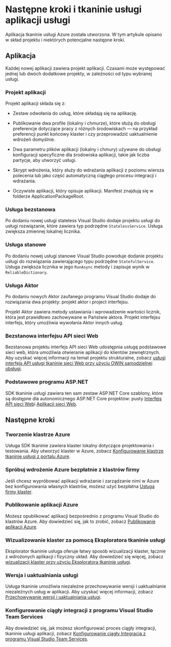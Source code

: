 <properties
   pageTitle="Następne kroki tworzenia projektu tkaninie usługi | Microsoft Azure"
   description="Ten artykuł zawiera łącza do zestawu podstawowych zadaniach rozwoju tkaninie usługi"
   services="service-fabric"
   documentationCenter=".net"
   authors="seanmck"
   manager="timlt"
   editor=""/>

<tags
   ms.service="service-fabric"
   ms.devlang="dotNet"
   ms.topic="article"
   ms.tgt_pltfrm="NA"
   ms.workload="NA"
   ms.date="07/08/2016"
   ms.author="seanmck"/>

# <a name="your-service-fabric-application-and-next-steps"></a>Następne kroki i tkaninie usługi aplikacji usługi
Aplikacja tkaninie usługi Azure została utworzona. W tym artykule opisano w skład projektu i niektórych potencjalne następne kroki.

## <a name="your-application"></a>Aplikacja
Każdej nowej aplikacji zawiera projekt aplikacji. Czasami może występować jednej lub dwóch dodatkowe projekty, w zależności od typu wybranej usługi.

### <a name="the-application-project"></a>Projekt aplikacji
Projekt aplikacji składa się z:

- Zestaw odwołania do usług, które składają się na aplikację.

- Publikowanie dwa profile (lokalny i chmurze), które służą do obsługi preferencje dotyczące pracy z różnych środowiskach — na przykład preferencji punkt końcowy klaster i czy przeprowadzić uaktualnienie wdrożeń domyślnie.

- Dwa parametru plików aplikacji (lokalny i chmury) używane do obsługi konfiguracji specyficzne dla środowiska aplikacji, takie jak liczba partycje, aby utworzyć usługi.

- Skrypt wdrożenia, który służy do wdrażania aplikacji z poziomu wiersza polecenia lub jako część automatyczną ciągłego procesu integracji i wdrażania.

- Oczywiste aplikacji, który opisuje aplikacji. Manifest znajdują się w folderze ApplicationPackageRoot.

### <a name="stateless-service"></a>Usługa bezstanowa
Po dodaniu nowej usługi stateless Visual Studio dodaje projektu usługi do usługi rozwiązanie, które zawiera typ podrzędne `StatelessService`. Usługa zwiększa zmiennej lokalnej licznika.

### <a name="stateful-service"></a>Usługa stanowe
Po dodaniu nowej usługi stanowe Visual Studio powoduje dodanie projektu usługi do rozwiązania zawierającego typu podrzędne `StatefulService`. Usługa zwiększa licznika w jego `RunAsync` metody i zapisuje wynik w `ReliableDictionary`.

### <a name="actor-service"></a>Usługa Aktor
Po dodaniu nowych Aktor zaufanego programu Visual Studio dodaje do rozwiązania dwa projekty: projekt aktor i project interfejsu.

Projekt Aktor zawiera metody ustawiania i wprowadzenie wartości licznik, która jest prawidłowo zachowywane w Państwie aktora. Projekt interfejsu interfejs, który umożliwia wywołania Aktor innych usług.

### <a name="stateless-web-api"></a>Bezstanowa interfejsu API sieci Web
Bezstanowa projektu interfejs API sieci Web udostępnia usługę podstawowe sieci web, która umożliwia otwieranie aplikacji do klientów zewnętrznych. Aby uzyskać więcej informacji na temat projektu strukturalne, zobacz [usługi interfejs API usługi tkaninie sieci Web przy użyciu OWIN samodzielnej obsługi](service-fabric-reliable-services-communication-webapi.md).

### <a name="aspnet-core"></a>Podstawowe programu ASP.NET

SDK tkaninie usługi zawiera ten sam zestaw ASP.NET Core szablony, które są dostępne dla autonomicznego ASP.NET Core projektów: pusty [Interfejs API sieci Web][aspnet-webapi]i [Aplikacji sieci Web][aspnet-webapp].

## <a name="next-steps"></a>Następne kroki
### <a name="create-an-azure-cluster"></a>Tworzenie klastrze Azure
Usługa SDK tkaninie zawiera klaster lokalny dotyczące projektowania i testowania. Aby utworzyć klaster w Azure, zobacz [Konfigurowanie klastrze tkaninie usługi z portalu Azure][create-cluster-in-portal].

### <a name="try-deploying-to-azure-for-free-with-party-clusters"></a>Spróbuj wdrożenie Azure bezpłatnie z klastrów firmy

Jeśli chcesz wypróbować aplikacji wdrażanie i zarządzanie nimi w Azure bez konfigurowania własnych klastrów, możesz użyć bezpłatna [Usługa firmy klaster](http://aka.ms/tryservicefabric).

### <a name="publish-your-application-to-azure"></a>Publikowanie aplikacji Azure
Możesz opublikować aplikacji bezpośrednio z programu Visual Studio do klastrów Azure. Aby dowiedzieć się, jak to zrobić, zobacz [Publikowanie aplikacji Azure][publish-app-to-azure].

### <a name="use-service-fabric-explorer-to-visualize-your-cluster"></a>Wizualizowanie klaster za pomocą Eksploratora tkaninie usługi
Eksplorator tkaninie usługa oferuje łatwy sposób wizualizacji klaster, łącznie z wdrożonych aplikacji i fizyczny układ. Aby dowiedzieć się więcej, zobacz [wizualizacji klaster przy użyciu Eksploratora tkaninie usługi][visualize-with-sfx].

### <a name="version-and-upgrade-your-services"></a>Wersja i uaktualniania usługi
Usługa tkaninie umożliwia niezależne przechowywanie wersji i uaktualnianie niezależnych usług w aplikacji. Aby uzyskać więcej informacji, zobacz [Przechowywanie wersji i uaktualniania usługi][app-upgrade-tutorial].

### <a name="configure-continuous-integration-with-visual-studio-team-services"></a>Konfigurowanie ciągły integracji z programu Visual Studio Team Services
Aby dowiedzieć się, jak możesz skonfigurować proces ciągły integracji, tkaninie usługi aplikacji, zobacz [Konfigurowanie ciągły Integracja z programu Visual Studio Team Services][ci-with-vso].


<!-- Links -->
[add-web-frontend]: service-fabric-add-a-web-frontend.md
[create-cluster-in-portal]: service-fabric-cluster-creation-via-portal.md
[publish-app-to-azure]: service-fabric-publish-app-remote-cluster.md
[visualize-with-sfx]: service-fabric-visualizing-your-cluster.md
[ci-with-vso]: service-fabric-set-up-continuous-integration.md
[reliable-services-webapi]: service-fabric-reliable-services-communication-webapi.md
[app-upgrade-tutorial]: service-fabric-application-upgrade-tutorial.md
[aspnet-webapi]: https://docs.asp.net/en/latest/tutorials/first-web-api.html
[aspnet-webapp]: https://docs.asp.net/en/latest/tutorials/first-mvc-app/index.html

